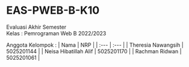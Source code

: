 # EAS-PWEB-B-K10

Evaluasi Akhir Semester </br>
Kelas : Pemrograman Web B 2022/2023

Anggota Kelompok :
| Nama  | NRP |
| :--- | :--- |
| Theresia Nawangsih  | 5025201144  |
| Neisa Hibatillah Alif  | 5025201170  |
| Rachman Ridwan  | 5025201061  |
